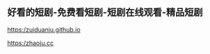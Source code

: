 ## 好看的短剧-免费看短剧-短剧在线观看-精品短剧

<https:/zuiduanju.github.io>

<https:/zhaoju.cc>

<!--
**zuiduanju/zuiduanju** is a ✨ _special_ ✨ repository because its `README.md` (this file) appears on your GitHub profile.

Here are some ideas to get you started:

- 🔭 I’m currently working on ...
- 🌱 I’m currently learning ...
- 👯 I’m looking to collaborate on ...
- 🤔 I’m looking for help with ...
- 💬 Ask me about ...
- 📫 How to reach me: ...
- 😄 Pronouns: ...
- ⚡ Fun fact: ...
-->
